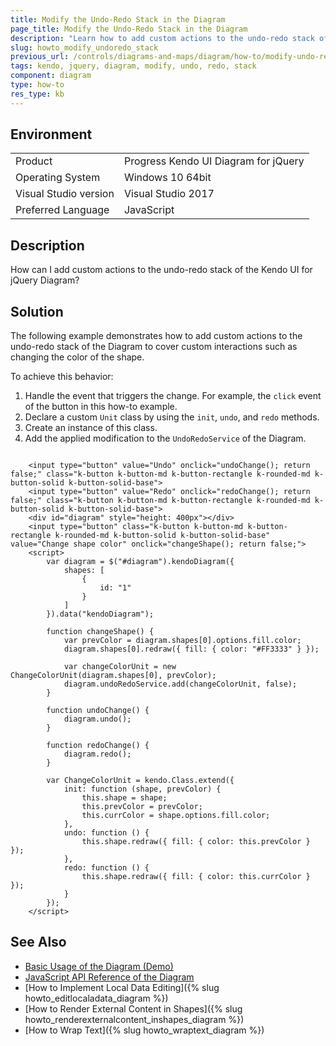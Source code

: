 ```yaml
---
title: Modify the Undo-Redo Stack in the Diagram
page_title: Modify the Undo-Redo Stack in the Diagram
description: "Learn how to add custom actions to the undo-redo stack of the Kendo UI Diagram."
slug: howto_modify_undoredo_stack
previous_url: /controls/diagrams-and-maps/diagram/how-to/modify-undo-redo-stack
tags: kendo, jquery, diagram, modify, undo, redo, stack
component: diagram
type: how-to
res_type: kb
---
```


## Environment

<table>
 <tr>
  <td>Product</td>
  <td>Progress Kendo UI Diagram for jQuery</td>
 </tr>
 <tr>
  <td>Operating System</td>
  <td>Windows 10 64bit</td>
 </tr>
 <tr>
  <td>Visual Studio version</td>
  <td>Visual Studio 2017</td>
 </tr>
 <tr>
  <td>Preferred Language</td>
  <td>JavaScript</td>
 </tr>
</table>

## Description

How can I add custom actions to the undo-redo stack of the Kendo UI for jQuery Diagram?

## Solution

The following example demonstrates how to add custom actions to the undo-redo stack of the Diagram to cover custom interactions such as changing the color of the shape.

To achieve this behavior:

1. Handle the event that triggers the change. For example, the `click` event of the button in this how-to example.
2. Declare a custom `Unit` class by using the `init`, `undo`, and `redo` methods.
3. Create an instance of this class.
4. Add the applied modification to the `UndoRedoService` of the Diagram.

```dojo

    <input type="button" value="Undo" onclick="undoChange(); return false;" class="k-button k-button-md k-button-rectangle k-rounded-md k-button-solid k-button-solid-base">
    <input type="button" value="Redo" onclick="redoChange(); return false;" class="k-button k-button-md k-button-rectangle k-rounded-md k-button-solid k-button-solid-base">
    <div id="diagram" style="height: 400px"></div>
    <input type="button" class="k-button k-button-md k-button-rectangle k-rounded-md k-button-solid k-button-solid-base" value="Change shape color" onclick="changeShape(); return false;">
    <script>
        var diagram = $("#diagram").kendoDiagram({
            shapes: [
                {
                    id: "1"
                }
            ]
        }).data("kendoDiagram");

        function changeShape() {
            var prevColor = diagram.shapes[0].options.fill.color;
            diagram.shapes[0].redraw({ fill: { color: "#FF3333" } });

            var changeColorUnit = new ChangeColorUnit(diagram.shapes[0], prevColor);
            diagram.undoRedoService.add(changeColorUnit, false);
        }

        function undoChange() {
            diagram.undo();
        }

        function redoChange() {
            diagram.redo();
        }

        var ChangeColorUnit = kendo.Class.extend({
            init: function (shape, prevColor) {
                this.shape = shape;
                this.prevColor = prevColor;
                this.currColor = shape.options.fill.color;
            },
            undo: function () {
                this.shape.redraw({ fill: { color: this.prevColor } });
            },
            redo: function () {
                this.shape.redraw({ fill: { color: this.currColor } });
            }
        });
    </script>

```

## See Also

* [Basic Usage of the Diagram (Demo)](https://demos.telerik.com/kendo-ui/diagram/index)
* [JavaScript API Reference of the Diagram](/api/javascript/dataviz/ui/diagram)
* [How to Implement Local Data Editing]({% slug howto_editlocaladata_diagram %})
* [How to Render External Content in Shapes]({% slug howto_renderexternalcontent_inshapes_diagram %})
* [How to Wrap Text]({% slug howto_wraptext_diagram %})
